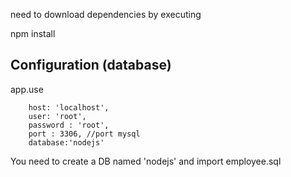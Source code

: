 need to download dependencies by executing 

npm install

## Configuration (database)
app.use

        host: 'localhost',
        user: 'root',
        password : 'root',
        port : 3306, //port mysql
        database:'nodejs'	


	
You need to create a DB named 'nodejs' and import employee.sql
